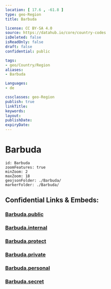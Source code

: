 ```yaml
---
location: [ 17.6 , -61.8 ] 
type: geo-Region
title: Barbuda

license: CC BY-SA 4.0
source: https://datahub.io/core/country-codes
isDeleted: false
isReadOnly: false
draft: false
confidential: public

tags:
- geo/Country/Region
aliases:
- Barbuda

Languages:
- de

cssclasses: geo-Region
publish: true
linkTitle: 
keywords: 
layout: 
publishDate: 
expiryDate: 
---
```


# Barbuda

```leaflet
id: Barbuda
zoomFeatures: true 
minZoom: 2 
maxZoom: 18
geojsonFolder: ./Barbuda/
markerFolder: ./Barbuda/
```


## Confidential Links & Embeds: 

### [Barbuda.public](/_public/\Earth\Continent\America~Caribbean\Antigua_and_Barbuda\CountiesBarbuda.public.md) 

### [Barbuda.internal](/_internal/\Earth\Continent\America~Caribbean\Antigua_and_Barbuda\CountiesBarbuda.internal.md) 

### [Barbuda.protect](/_protect/\Earth\Continent\America~Caribbean\Antigua_and_Barbuda\CountiesBarbuda.protect.md) 

### [Barbuda.private](/_private/\Earth\Continent\America~Caribbean\Antigua_and_Barbuda\CountiesBarbuda.private.md) 

### [Barbuda.personal](/_personal/\Earth\Continent\America~Caribbean\Antigua_and_Barbuda\CountiesBarbuda.personal.md) 

### [Barbuda.secret](/_secret/\Earth\Continent\America~Caribbean\Antigua_and_Barbuda\CountiesBarbuda.secret.md)

